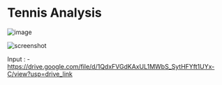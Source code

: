 # Tennis Analysis


![image](https://github.com/dreamboat26/friendly-journey/assets/125608791/175630fe-180e-4731-bee9-04dd580fc07e)

![screenshot](https://github.com/dreamboat26/friendly-journey/assets/125608791/51ca4898-b4fc-41ec-8d52-a8693bac4c3b)

Input : - https://drive.google.com/file/d/1QdxFVGdKAxUL1MWbS_SytHFYft1UYx-C/view?usp=drive_link

